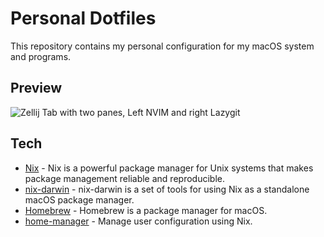 # Personal Dotfiles

This repository contains my personal configuration for my macOS system and programs.

## Preview
![Zellij Tab with two panes, Left NVIM and right Lazygit](https://i.imgur.com/FkkqMGi.png)

## Tech
- [Nix](https://nixos.org/) - Nix is a powerful package manager for Unix systems that makes package management reliable and reproducible.
- [nix-darwin](https://github.com/LnL7/nix-darwin) - nix-darwin is a set of tools for using Nix as a standalone macOS package manager.
- [Homebrew](https://brew.sh/) - Homebrew is a package manager for macOS.
- [home-manager](https://github.com/nix-community/home-manager) - Manage user configuration using Nix.
